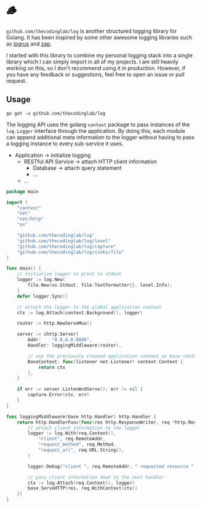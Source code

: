 # 🪵

`github.com/thecodinglab/log` is another structured logging library for Golang.
It has been inspired by some other awesome logging libraries such
as [logrus](https://github.com/sirupsen/logrus)
and [zap](https://github.com/uber-go/zap).

I started with this library to combine my personal logging stack into a single
library which I can simply import in all of my projects. I am still heavily
working on this, so I don't recommend using it in production. However, if you
have any feedback or suggestions, feel free to open an issue or pull request.

## Usage

```shell
go get -u github.com/thecodinglab/log
```

The logging API uses the golang `context` package to pass instances of
the `log.Logger` interface through the application. By doing this, each module
can append additional meta information to the logger without having to pass a
logging instance to every sub-service it uses.

* Application &rarr; initialize logging
    * RESTful API Service &rarr; attach HTTP client information
        * Database &rarr; attach query statement
        * ...
    * ...

```go
package main

import (
	"context"
	"net"
	"net/http"
	"os"

	"github.com/thecodinglab/log"
	"github.com/thecodinglab/log/level"
	"github.com/thecodinglab/log/capture"
	"github.com/thecodinglab/log/sinks/file"
)

func main() {
	// initialize logger to print to stdout
	logger := log.New(
		file.New(os.Stdout, file.TextFormatter{}, level.Info),
	)
	defer logger.Sync()

	// attach the logger to the global application context
	ctx := log.Attach(context.Background(), logger)

	router := http.NewServeMux()

	server := &http.Server{
		Addr:    "0.0.0.0:8080",
		Handler: loggingMiddleware(router),

		// use the previously created application context as base context for each request
		BaseContext: func(listener net.Listener) context.Context {
			return ctx
		},
	}

	if err := server.ListenAndServe(); err != nil {
		capture.Error(ctx, err)
	}
}

func loggingMiddleware(base http.Handler) http.Handler {
	return http.HandlerFunc(func(res http.ResponseWriter, req *http.Request) {
		// attach client information to the logger
		logger := log.With(req.Context(),
			"client", req.RemoteAddr,
			"request_method", req.Method,
			"request_url", req.URL.String(),
		)

		logger.Debug("client ", req.RemoteAddr, " requested resource ", req.URL)

		// pass client information down to the next handler
		ctx := log.Attach(req.Context(), logger)
		base.ServeHTTP(res, req.WithContext(ctx))
	})
}
```
